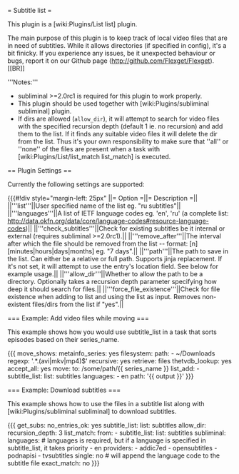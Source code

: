 = Subtitle list =

This plugin is a [wiki:Plugins/List list] plugin.

The main purpose of this plugin is to keep track of local video files that are in need of subtitles. While it allows directories (if specified in config), it's a bit finicky. If you experience any issues, be it unexpected behaviour or bugs, report it on our Github page (http://github.com/Flexget/Flexget).
[[BR]]

'''Notes:''' 

 * subliminal >=2.0rc1 is required for this plugin to work properly.
 * This plugin should be used together with [wiki:Plugins/subliminal subliminal] plugin.
 * If dirs are allowed (`allow_dir`), it will attempt to search for video files with the specified recursion depth (default 1 ie. no recursion) and add them to the list. If it finds any suitable video files it will delete the dir from the list. Thus it's your own responsibility to make sure that ''all'' or ''none'' of the files are present when a task with [wiki:Plugins/List/list_match list_match] is executed.

== Plugin Settings ==

Currently the following settings are supported:

{{{#!div style="margin-left: 25px"
||= Option =||= Description =||
||'''list'''||User specified name of the list eg. "ru subtitles"||
||'''languages'''||A list of IETF language codes eg. 'en', 'ru' (a complete list: http://data.okfn.org/data/core/language-codes#resource-language-codes)||
||'''check_subtitles'''||Check for existing subtitles be it internal or external (requires subliminal >=2.0rc1).||
||'''remove_after'''||The interval after which the file should be removed from the list -- format: [n] [minutes|hours|days|months] eg. "7 days".||
||'''path'''||The path to save in the list. Can either be a relative or full path. Supports jinja replacement. If it's not set, it will attempt to use the entry's location field. See below for example usage.||
||'''allow_dir'''||Whether to allow the path to be a directory. Optionally takes a recursion depth parameter specifying how deep it should search for files.||
||'''force_file_existence'''||Check for file existence when adding to list and using the list as input. Removes non-existent files/dirs from the list if "yes".||


=== Example: Add video files while moving ===

This example shows how you would use subtitle_list in a task that sorts episodes based on their series_name.

{{{
  move_shows:
    metainfo_series: yes 
    filesystem:
      path:
        - ~/Downloads
      regexp: '.*\.(avi|mkv|mp4)$'
      recursive: yes
      retrieve: files
    thetvdb_lookup: yes
    accept_all: yes
    move:
      to: /some/path/{{ series_name }}
    list_add:
      - subtitle_list:
          list: subtitles
          languages:
            - en
          path: '{{ output }}'
}}}

=== Example: Download subtitles ===

This example shows how to use the files in a subtitle list along with [wiki:Plugins/subliminal subliminal] to download subtitles.

{{{
  get_subs:
    no_entries_ok: yes
    subtitle_list:
      list: subtitles
      allow_dir:
        recursion_depth: 3
    list_match:
      from:
        - subtitle_list:
            list: subtitles
    subliminal:
      languages:  # languages is required, but if a language is specified in subtitle_list, it takes priority
        - en
      providers: 
        - addic7ed
        - opensubtitles
        - podnapisi
        - tvsubtitles
      single: no  # will append the language code to the subtitle file
      exact_match: no
}}}
